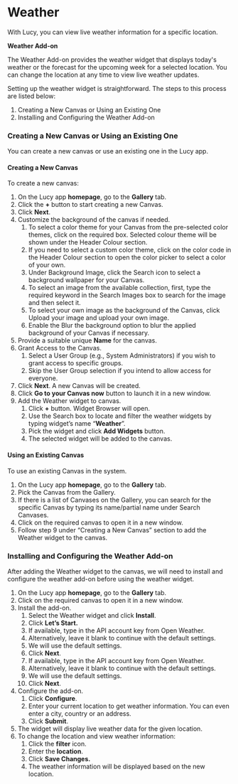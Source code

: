 # Weather

With Lucy, you can view live weather information for a specific location.

**Weather Add-on**

The Weather Add-on provides the weather widget that displays today's weather or the forecast for the upcoming week for a selected location. You can change the location at any time to view live weather updates.

Setting up the weather widget is straightforward. The steps to this process are listed below:

1. Creating a New Canvas or Using an Existing One
2. Installing and Configuring the Weather Add-on

### Creating a New Canvas or Using an Existing One

You can create a new canvas or use an existing one in the Lucy app.

#### Creating a New Canvas

To create a new canvas:

1. On the Lucy app **homepage**, go to the **Gallery** tab.
2. Click the **+** button to start creating a new Canvas.
3. Click **Next**.
4. Customize the background of the canvas if needed.
   1. To select a color theme for your Canvas from the pre-selected color themes, click on the required box. Selected colour theme will be shown under the Header Colour section.
   2. If you need to select a custom color theme, click on the color code in the Header Colour section to open the color picker to select a color of your own.
   3. Under Background Image, click the Search icon to select a background wallpaper for your Canvas.
   4. To select an image from the available collection, first, type the required keyword in the Search Images box to search for the image and then select it.
   5. To select your own image as the background of the Canvas, click Upload your image and upload your own image.
   6. Enable the Blur the background option to blur the applied background of your Canvas if necessary.
5. Provide a suitable unique **Name** for the canvas.
6. Grant Access to the Canvas.
   1. Select a User Group (e.g., System Administrators) if you wish to grant access to specific groups.
   2. Skip the User Group selection if you intend to allow access for everyone.
7. Click **Next**. A new Canvas will be created.
8. Click **Go to your Canvas now** button to launch it in a new window.
9. Add the Weather widget to canvas.
   1. Click **+** button. Widget Browser will open.
   2. Use the Search box to locate and filter the weather widgets by typing widget’s name “**Weather**”.
   3. Pick the widget and click **Add Widgets** button.
   4. The selected widget will be added to the canvas.

#### Using an Existing Canvas

To use an existing Canvas in the system.

1. On the Lucy app **homepage**, go to the **Gallery** tab.
2. Pick the Canvas from the Gallery.
3. If there is a list of Canvases on the Gallery, you can search for the specific Canvas by typing its name/partial name under Search Canvases.
4. Click on the required canvas to open it in a new window.
5. Follow step 9 under “Creating a New Canvas” section to add the Weather widget to the canvas.

### Installing and Configuring the Weather Add-on

After adding the Weather widget to the canvas, we will need to install and configure the weather add-on before using the weather widget.

1. On the Lucy app **homepage**, go to the **Gallery** tab.
2. Click on the required canvas to open it in a new window.
3. Install the add-on.
   1. Select the Weather widget and click **Install**.
   2. Click **Let’s Start.**
   3. If available, type in the API account key from Open Weather.
   4. Alternatively, leave it blank to continue with the default settings.
   5. We will use the default settings.
   6. Click **Next**.
   7. If available, type in the API account key from Open Weather.
   8. Alternatively, leave it blank to continue with the default settings.
   9. We will use the default settings.
   10. Click **Next**.
4. Configure the add-on.
   1. Click **Configure**.
   2. Enter your current location to get weather information. You can even enter a city, country or an address.
   3. Click **Submit**.
5. The widget will display live weather data for the given location.
6. To change the location and view weather information:
   1. Click the **filter** icon.
   2. Enter the **location**.
   3. Click **Save Changes.**
   4. The weather information will be displayed based on the new location.
